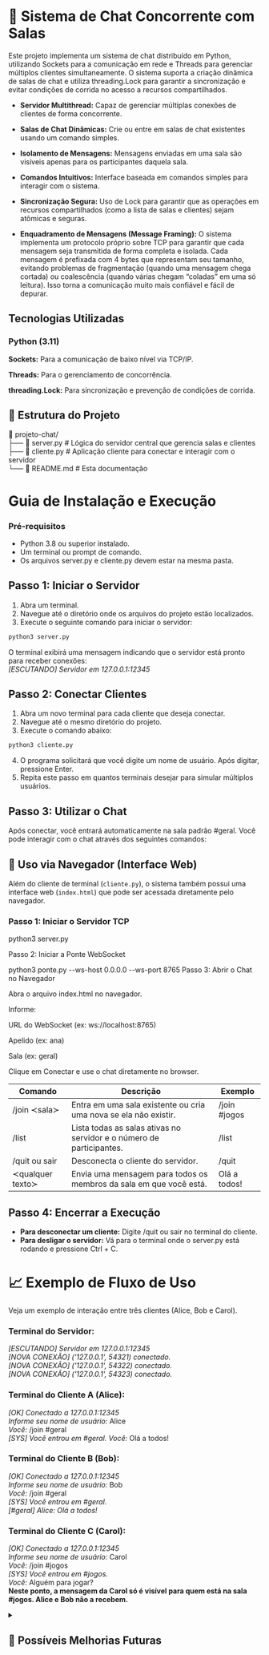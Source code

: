 # 📧 Sistema de Chat Concorrente com Salas

Este projeto implementa um sistema de chat distribuído em Python, utilizando Sockets para a comunicação em rede e Threads para gerenciar múltiplos clientes simultaneamente. O sistema suporta a criação dinâmica de salas de chat e utiliza threading.Lock para garantir a sincronização e evitar condições de corrida no acesso a recursos compartilhados.

- **Servidor Multithread:** Capaz de gerenciar múltiplas conexões de clientes de forma concorrente.

- **Salas de Chat Dinâmicas:** Crie ou entre em salas de chat existentes usando um comando simples.

- **Isolamento de Mensagens:** Mensagens enviadas em uma sala são visíveis apenas para os participantes daquela sala.

- **Comandos Intuitivos:** Interface baseada em comandos simples para interagir com o sistema.

- **Sincronização Segura:** Uso de Lock para garantir que as operações em recursos compartilhados (como a lista de salas e clientes) sejam atômicas e seguras.

- **Enquadramento de Mensagens (Message Framing):** O sistema implementa um protocolo próprio sobre TCP para garantir que cada mensagem seja transmitida de forma completa e isolada. Cada mensagem é prefixada com 4 bytes que representam seu tamanho, evitando problemas de fragmentação (quando uma mensagem chega cortada) ou coalescência (quando várias chegam “coladas” em uma só leitura). Isso torna a comunicação muito mais confiável e fácil de depurar.

## Tecnologias Utilizadas
### Python (3.11)

**Sockets:** Para a comunicação de baixo nível via TCP/IP.

**Threads:** Para o gerenciamento de concorrência.

**threading.Lock:** Para sincronização e prevenção de condições de corrida.

## 📂 Estrutura do Projeto  
📂 projeto-chat/  
 ├── 📜 server.py      # Lógica do servidor central que gerencia salas e clientes  
 ├── 📜 cliente.py     # Aplicação cliente para conectar e interagir com o servidor  
 └── 📄 README.md      # Esta documentação  

# Guia de Instalação e Execução  

### Pré-requisitos

- Python 3.8 ou superior instalado.  
- Um terminal ou prompt de comando.  
- Os arquivos server.py e cliente.py devem estar na mesma pasta.  

## Passo 1: Iniciar o Servidor

1. Abra um terminal.
2. Navegue até o diretório onde os arquivos do projeto estão localizados.
3. Execute o seguinte comando para iniciar o servidor:
```Bash
python3 server.py
```

O terminal exibirá uma mensagem indicando que o servidor está pronto para receber conexões:  
*[ESCUTANDO] Servidor em 127.0.0.1:12345*


## Passo 2: Conectar Clientes

1. Abra um novo terminal para cada cliente que deseja conectar.
2. Navegue até o mesmo diretório do projeto.
3. Execute o comando abaixo:
```Bash
python3 cliente.py
```
4. O programa solicitará que você digite um nome de usuário. Após digitar, pressione Enter.  
5. Repita este passo em quantos terminais desejar para simular múltiplos usuários.

## Passo 3: Utilizar o Chat

Após conectar, você entrará automaticamente na sala padrão #geral. Você pode interagir com o chat através dos seguintes comandos:

## 🚀 Uso via Navegador (Interface Web)

Além do cliente de terminal (`cliente.py`), o sistema também possui uma interface web (`index.html`) que pode ser acessada diretamente pelo navegador.

### Passo 1: Iniciar o Servidor TCP

python3 server.py

Passo 2: Iniciar a Ponte WebSocket

python3 ponte.py --ws-host 0.0.0.0 --ws-port 8765
Passo 3: Abrir o Chat no Navegador

Abra o arquivo index.html no navegador.

Informe:

URL do WebSocket (ex: ws://localhost:8765)

Apelido (ex: ana)

Sala (ex: geral)

Clique em Conectar e use o chat diretamente no browser.


| Comando	          | Descrição	                                                           | Exemplo      |
|-------------------|----------------------------------------------------------------------|--------------|
| /join ≺sala≻     | Entra em uma sala existente ou cria uma nova se ela não existir.     |	/join #jogos |
| /list	            | Lista todas as salas ativas no servidor e o número de participantes. |	/list        |
| /quit ou sair	    | Desconecta o cliente do servidor.	                                   | /quit        |
| ≺qualquer texto≻ |	Envia uma mensagem para todos os membros da sala em que você está.	  | Olá a todos! |

## Passo 4: Encerrar a Execução

- **Para desconectar um cliente:** Digite /quit ou sair no terminal do cliente.
- **Para desligar o servidor:** Vá para o terminal onde o server.py está rodando e pressione Ctrl + C.

# 📈 Exemplo de Fluxo de Uso
Veja um exemplo de interação entre três clientes (Alice, Bob e Carol).

### Terminal do Servidor:

*[ESCUTANDO] Servidor em 127.0.0.1:12345*  
*[NOVA CONEXÃO] ('127.0.0.1', 54321) conectado.*  
*[NOVA CONEXÃO] ('127.0.0.1', 54322) conectado.*  
*[NOVA CONEXÃO] ('127.0.0.1', 54323) conectado.*  

### Terminal do Cliente A (Alice):

*[OK] Conectado a 127.0.0.1:12345*  
*Informe seu nome de usuário:* Alice  
*Você:* /join #geral  
*[SYS] Você entrou em #geral.*
*Você:* Olá a todos!  

### Terminal do Cliente B (Bob):

*[OK] Conectado a 127.0.0.1:12345*  
*Informe seu nome de usuário:* Bob  
*Você:* /join #geral  
*[SYS] Você entrou em #geral.*  
*[#geral] Alice: Olá a todos!*  

### Terminal do Cliente C (Carol):

*[OK] Conectado a 127.0.0.1:12345*  
*Informe seu nome de usuário:* Carol  
*Você:* /join #jogos  
*[SYS] Você entrou em #jogos.*  
*Você:* Alguém para jogar?  
**Neste ponto, a mensagem da Carol só é visível para quem está na sala #jogos. Alice e Bob não a recebem.**

<details>
 <summary><h2>🔮 Possíveis Melhorias Futuras</h2></summary>
 [  ] Mensagens Privadas: Implementar um comando /msg <usuário> <mensagem> para conversas diretas.  
  
 [  ] Persistência de Dados: Salvar o histórico de mensagens em um banco de dados (como SQLite ou PostgreSQL).
 
 [  ] Autenticação de Usuários: Adicionar um sistema de registro e login com senhas.
 
 [  ] Criptografia: Implementar criptografia (como SSL/TLS) para proteger as mensagens.
 
 [  ] Interface Gráfica: Desenvolver uma interface gráfica (GUI) com bibliotecas como Tkinter, PyQt ou Kivy.
 </details>
